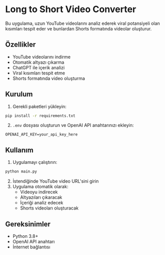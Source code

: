 # Long to Short Video Converter

Bu uygulama, uzun YouTube videolarını analiz ederek viral potansiyeli olan kısımları tespit eder ve bunlardan Shorts formatında videolar oluşturur.

## Özellikler

- YouTube videolarını indirme
- Otomatik altyazı çıkarma
- ChatGPT ile içerik analizi
- Viral kısımları tespit etme
- Shorts formatında video oluşturma

## Kurulum

1. Gerekli paketleri yükleyin:
```bash
pip install -r requirements.txt
```

2. `.env` dosyası oluşturun ve OpenAI API anahtarınızı ekleyin:
```
OPENAI_API_KEY=your_api_key_here
```

## Kullanım

1. Uygulamayı çalıştırın:
```bash
python main.py
```

2. İstendiğinde YouTube video URL'sini girin
3. Uygulama otomatik olarak:
   - Videoyu indirecek
   - Altyazıları çıkaracak
   - İçeriği analiz edecek
   - Shorts videoları oluşturacak

## Gereksinimler

- Python 3.8+
- OpenAI API anahtarı
- İnternet bağlantısı 